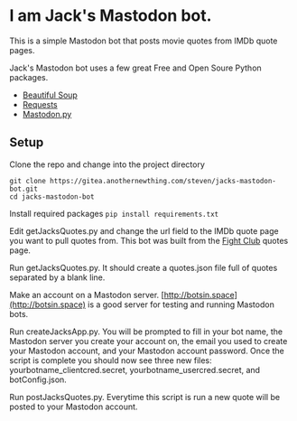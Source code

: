 # I am Jack's Mastodon bot.

This is a simple Mastodon bot that posts movie quotes from IMDb quote pages.

Jack's Mastodon bot uses a few great Free and Open Soure Python packages.
* [Beautiful Soup](https://www.crummy.com/software/BeautifulSoup/)
* [Requests](http://docs.python-requests.org/en/master/)
* [Mastodon.py](https://github.com/halcy/Mastodon.py)

## Setup
Clone the repo and change into the project directory

```
git clone https://gitea.anothernewthing.com/steven/jacks-mastodon-bot.git
cd jacks-mastodon-bot
```

Install required packages
`pip install requirements.txt`

Edit getJacksQuotes.py and change the url field to the IMDb quote page you want to pull quotes from. This bot was built from the [Fight Club](http://www.imdb.com/title/tt0137523/quotes) quotes page.

Run getJacksQuotes.py. It should create a quotes.json file full of quotes separated by a blank line.

Make an account on a Mastodon server. [http://botsin.space](http://botsin.space) is a good server for testing and running Mastodon bots.

Run createJacksApp.py. You will be prompted to fill in your bot name, the Mastodon server you create your account on, the email you used to create your Mastodon account, and your Mastodon account password. Once the script is complete you should now see three new files: yourbotname_clientcred.secret, yourbotname_usercred.secret, and botConfig.json.

Run postJacksQuotes.py. Everytime this script is run a new quote will be posted to your Mastodon account.
